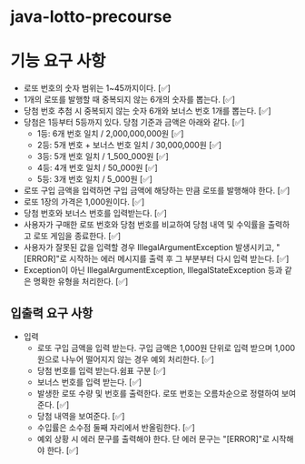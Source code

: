 # java-lotto-precourse
# 기능 요구 사항
- 로또 번호의 숫자 범위는 1~45까지이다. [✅]
- 1개의 로또를 발행할 때 중복되지 않는 6개의 숫자를 뽑는다. [✅]
- 당첨 번호 추첨 시 중복되지 않는 숫자 6개와 보너스 번호 1개를 뽑는다. [✅]
- 당첨은 1등부터 5등까지 있다. 당첨 기준과 금액은 아래와 같다.  [✅]
  -  1등: 6개 번호 일치 / 2,000,000,000원 [✅]
  -  2등: 5개 번호 + 보너스 번호 일치 / 30,000,000원 [✅]
  -  3등: 5개 번호 일치 / 1_500_000원 [✅]
  -  4등: 4개 번호 일치 / 50_000원 [✅]
  -  5등: 3개 번호 일치 / 5_000원 [✅]
- 로또 구입 금액을 입력하면 구입 금액에 해당하는 만큼 로또를 발행해야 한다. [✅]
- 로또 1장의 가격은 1,000원이다. [✅]
- 당첨 번호와 보너스 번호를 입력받는다. [✅]
- 사용자가 구매한 로또 번호와 당첨 번호를 비교하여 당첨 내역 및 수익률을 출력하고 로또 게임을 종료한다. [✅]
- 사용자가 잘못된 값을 입력할 경우 IllegalArgumentException 발생시키고, "[ERROR]"로 시작하는 에러 메시지를 출력 후 그 부분부터 다시 입력 받는다. [✅]
- Exception이 아닌 IllegalArgumentException, IllegalStateException 등과 같은 명확한 유형을 처리한다. [✅]

## 입출력 요구 사항
- 입력 
  - 로또 구입 금액을 입력 받는다. 구입 금액은 1,000원 단위로 입력 받으며 1,000원으로 나누어 떨어지지 않는 경우 예외 처리한다. [✅]
  - 당첨 번호를 입력 받는다.쉼표 구분 [✅]
  - 보너스 번호를 입력 받는다. [✅]
  - 발생한 로또 수량 및 번호를 출력한다. 로또 번호는 오름차순으로 정렬하여 보여준다. [✅]
  - 당첨 내역을 보여준다. [✅]
  - 수입률은 소수점 둘째 자리에서 반올림한다. [✅]
  - 예외 상황 시 에러 문구를 출력해야 한다. 단 에러 문구는 "[ERROR]"로 시작해야 한다. [✅]
